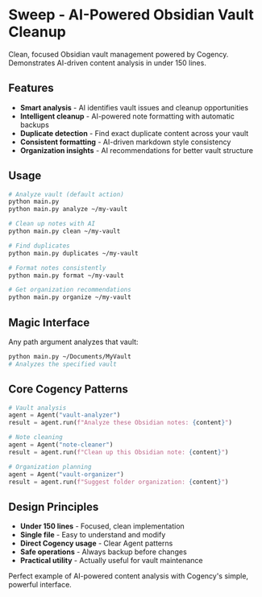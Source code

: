 # Sweep - AI-Powered Obsidian Vault Cleanup

Clean, focused Obsidian vault management powered by Cogency. Demonstrates AI-driven content analysis in under 150 lines.

## Features

- **Smart analysis** - AI identifies vault issues and cleanup opportunities
- **Intelligent cleanup** - AI-powered note formatting with automatic backups
- **Duplicate detection** - Find exact duplicate content across your vault
- **Consistent formatting** - AI-driven markdown style consistency
- **Organization insights** - AI recommendations for better vault structure

## Usage

```bash
# Analyze vault (default action)
python main.py
python main.py analyze ~/my-vault

# Clean up notes with AI
python main.py clean ~/my-vault

# Find duplicates
python main.py duplicates ~/my-vault

# Format notes consistently
python main.py format ~/my-vault

# Get organization recommendations  
python main.py organize ~/my-vault
```

## Magic Interface

Any path argument analyzes that vault:

```bash
python main.py ~/Documents/MyVault
# Analyzes the specified vault
```

## Core Cogency Patterns

```python
# Vault analysis
agent = Agent("vault-analyzer")
result = agent.run(f"Analyze these Obsidian notes: {content}")

# Note cleaning
agent = Agent("note-cleaner")
result = agent.run(f"Clean up this Obsidian note: {content}")

# Organization planning
agent = Agent("vault-organizer")
result = agent.run(f"Suggest folder organization: {content}")
```

## Design Principles

- **Under 150 lines** - Focused, clean implementation
- **Single file** - Easy to understand and modify
- **Direct Cogency usage** - Clear Agent patterns
- **Safe operations** - Always backup before changes
- **Practical utility** - Actually useful for vault maintenance

Perfect example of AI-powered content analysis with Cogency's simple, powerful interface.